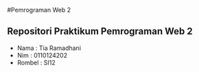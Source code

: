 #Pemrograman Web 2
## Repositori Praktikum Pemrograman Web 2

- Nama : Tia Ramadhani
- Nim : 0110124202
- Rombel : SI12
